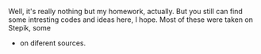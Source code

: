 Well, it's really nothing but my homework, actually. But you still can find some intresting codes and ideas here, I hope. Most of these were taken on Stepik, some
- on diferent sources. 
